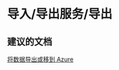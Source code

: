 <properties
    pageTitle="导入/导出服务/导出"
    description="导入/导出服务/导出"
    service="microsoft.sql"
    resource="servers"
    authors="aashu"
    displayOrder=""
    selfHelpType="generic"
    supportTopicIds="31980417"
    resourceTags=""
    productPesIds="13491"
    cloudEnvironments="public"
/>


# 导入/导出服务/导出

## **建议的文档**
[将数据导出或移到 Azure](https://azure.microsoft.com/documentation/articles/sql-database-troubleshoot-moving-data/)



<!--HONumber=Aug16_HO1-->


